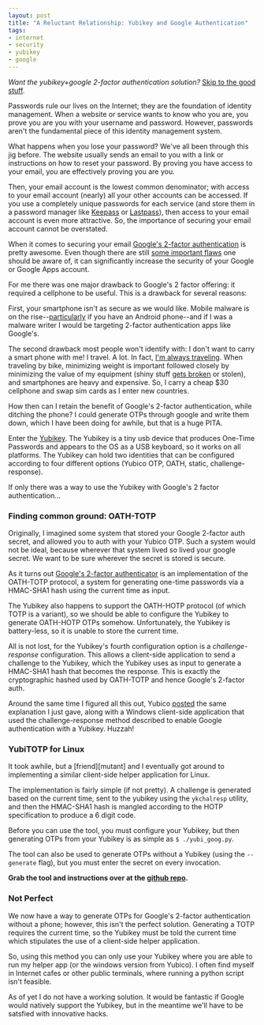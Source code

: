 ```yaml
---
layout: post
title: "A Reluctant Relationship: Yubikey and Google Authentication"
tags:
- internet
- security
- yubikey
- google
---
```


*Want the yubikey+google 2-factor authentication solution?* [Skip to the good stuff](#goodstuff).

Passwords rule our lives on the Internet; they are the foundation of
identity management. When a website or service wants to know who you are, you
prove you are you with your username and password. However,  passwords aren't the fundamental piece of this identity management
system.

What happens when you lose your password? We've all been through this
jig before. The website usually sends an email to you with a link or instructions on
how to reset your password. By proving you have access to your email, you are
effectively proving you are you.

Then, your email account is the lowest common denominator; with access to your email
account (nearly) all your other accounts can be accessed. If you use
a completely unique passwords for each service (and store them in a password manager like
[Keepass][kpx] or [Lastpass][lp]), then access to your email account is even
more attractive. So, the importance of securing your email account cannot be
overstated.

When it comes to securing your email [Google's 2-factor authentication][2fac] is pretty awesome. Even though there
are still [some important flaws][flaw] one should be aware of, it can
significantly increase the security of your Google or Google Apps account.

For me there was one major drawback to Google's 2 factor offering: it required
a cellphone to be useful. This is a drawback for several reasons:

First, your smartphone isn't as secure as we would like. Mobile malware is on
the rise--[particularly][and] if you have an Android phone--and if I was
a malware writer I would be targeting 2-factor authentication apps like
Google's.

The second drawback most people won't identify with: I don't want to carry
a smart phone with me! I travel. A lot. In fact, [I'm always traveling][et].
When traveling by bike, minimizing weight is important followed closely by
minimizing the value of my equipment (shiny stuff [gets broken][sad] or stolen), and smartphones are heavy and expensive. So, I carry a cheap $30 cellphone and swap sim cards as I enter new countries.

How then can I retain the benefit of Google's 2-factor authentication, while
ditching the phone? I could generate OTPs through google and write them down,
which I have been doing for awhile, but that is a huge PITA.

Enter the [Yubikey][yub]. The Yubikey is a tiny usb device that produces
One-Time Passwords and appears to the OS as a USB keyboard, so it works on all
platforms. The Yubikey can hold two identities that can be configured according
to four different options (Yubico OTP, OATH, static, challenge-response).

If only there was a way to use the Yubikey with Google's 2 factor
authentication...

<a name="goodstuff" />
<h3>Finding common ground: OATH-TOTP</h3>
Originally, I imagined some system that stored your Google 2-factor auth
secret, and allowed you to auth with your Yubico OTP. Such a system would not
be ideal, because wherever that system lived so lived your google secret. We
want to be sure wherever the secret is stored is secure.

As it turns out [Google's 2-factor authenticator][gauth] is an implementation of the OATH-TOTP protocol, a system for generating one-time passwords via a HMAC-SHA1 hash using the current time as input.

The Yubikey also happens to support the OATH-HOTP protocol (of which TOTP is
a variant), so we should be able to configure the Yubikey to generate OATH-HOTP
OTPs somehow. Unfortunately, the Yubikey is battery-less, so it is unable to
store the current time.

All is not lost, for the Yubikey's fourth configuration option is
a *challenge-response* configuration. This allows a client-side application to
send a challenge to the Yubikey, which the Yubikey uses as input to generate a HMAC-SHA1 hash that becomes the response. This is exactly the cryptographic hashed used by OATH-TOTP and hence Google's 2-factor auth.

Around the same time I figured all this out, Yubico [posted][ytotp] the same
explanation I just gave, along with a Windows client-side application that used
the challenge-response method described to enable Google authentication with
a Yubikey. Huzzah!

<h3>YubiTOTP for Linux</h3>
It took awhile, but a [friend][mutant] and I eventually got around to implementing a similar
client-side helper application for Linux.

The implementation is fairly simple (if not pretty). A challenge is generated
based on the current time, sent to the yubikey using the `ykchalresp` utility,
and then the HMAC-SHA1 hash is mangled according to the HOTP specification to
produce a 6 digit code.

Before you can use the tool, you must configure your Yubikey, but then
generating OTPs from your Yubikey is as simple as `$ ./yubi_goog.py`.

The tool can also be used to generate OTPs without a Yubikey (using the
`--generate` flag), but you must enter the secret on every invocation.

**Grab the tool and instructions over at the [github repo][yubigoog].**

<h3>Not Perfect</h3>

We now have a way to generate OTPs for Google's 2-factor authentication without
a phone; however, this isn't the perfect solution. Generating a TOTP requires
the current time, so the Yubikey must be told the current time which stipulates
the use of a client-side helper application.

So, using this method you can only use your Yubikey where you are able to run
my helper app (or the windows version from Yubico). I often find myself in
Internet cafes or other public terminals, where running a python script isn't
feasible.

As of yet I do not have a working solution. It would be fantastic if Google
would natively support the Yubikey, but in the meantime we'll have to be
satsfied with innovative hacks.

[2fac]: http://googleblog.blogspot.com/2011/02/advanced-sign-in-security-for-your.html 
[kpx]: http://keepass.info
[lp]: http://lastpass.com
[flaw]: http://tech.kateva.org/2011/07/massive-security-hole-in-google-two.html
[and]: http://www.schneier.com/blog/archives/2011/11/android_malware.html
[et]: http://elusivetruth.net
[sad]: https://twitter.com/#!/Ramblurr/status/144521420762918914
[yub]: http://yubico.com/yubikey
[gauth]: http://code.google.com/p/google-authenticator/
[ytotp]: http://yubico.com/totp
[yubigoog]: https://github.com/Ramblurr/yubi-goog
[mutant]: http://mutantmonkey.in/
